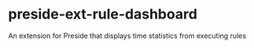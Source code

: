 # preside-ext-rule-dashboard
An extension for Preside that displays time statistics from executing rules
